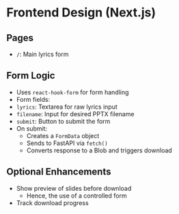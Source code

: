 # Frontend Design (Next.js)

## Pages

- `/`: Main lyrics form

## Form Logic

- Uses `react-hook-form` for form handling
- Form fields:
- `lyrics`: Textarea for raw lyrics input
- `filename`: Input for desired PPTX filename
- `submit`: Button to submit the form
- On submit:
  - Creates a `FormData` object
  - Sends to FastAPI via `fetch()`
  - Converts response to a Blob and triggers download

## Optional Enhancements

- Show preview of slides before download
  - Hence, the use of a controlled form
- Track download progress
